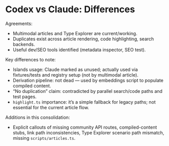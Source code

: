 # Codex vs Claude: Differences

Agreements:
- Multimodal articles and Type Explorer are current/working.
- Duplicates exist across article rendering, code highlighting, search backends.
- Useful dev/SEO tools identified (metadata inspector, SEO test).

Key differences to note:
- Islands usage: Claude marked as unused; actually used via fixtures/tests and registry setup (not by multimodal article).
- Derivation pipeline: not dead — used by embeddings script to populate compiled content.
- “No duplication” claim: contradicted by parallel search/code paths and test pages.
- `highlight.ts` importance: it’s a simple fallback for legacy paths; not essential for the current article flow.

Additions in this consolidation:
- Explicit callouts of missing community API routes, compiled-content stubs, link path inconsistencies, Type Explorer scenario path mismatch, missing `scripts/articles.ts`.
